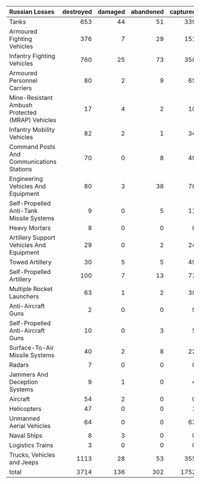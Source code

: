 | Russian Losses                                   |   destroyed |   damaged |   abandoned |   captured |   total |
|:-------------------------------------------------|------------:|----------:|------------:|-----------:|--------:|
| Tanks                                            |         653 |        44 |          51 |        339 |    1087 |
| Armoured Fighting Vehicles                       |         376 |         7 |          29 |        151 |     563 |
| Infantry Fighting Vehicles                       |         760 |        25 |          73 |        358 |    1216 |
| Armoured Personnel Carriers                      |          80 |         2 |           9 |         65 |     156 |
| Mine-Resistant Ambush Protected  (MRAP) Vehicles |          17 |         4 |           2 |         10 |      33 |
| Infantry Mobility Vehicles                       |          82 |         2 |           1 |         34 |     119 |
| Command Posts And Communications Stations        |          70 |         0 |           8 |         49 |     127 |
| Engineering Vehicles And Equipment               |          80 |         3 |          38 |         78 |     199 |
| Self-Propelled Anti-Tank Missile Systems         |           9 |         0 |           5 |         11 |      25 |
| Heavy Mortars                                    |           8 |         0 |           0 |          8 |      16 |
| Artillery Support Vehicles And Equipment         |          29 |         0 |           2 |         24 |      55 |
| Towed Artillery                                  |          30 |         5 |           5 |         49 |      89 |
| Self-Propelled Artillery                         |         100 |         7 |          13 |         71 |     191 |
| Multiple Rocket Launchers                        |          63 |         1 |           2 |         38 |     104 |
| Anti-Aircraft Guns                               |           2 |         0 |           0 |          9 |      11 |
| Self-Propelled Anti-Aircraft Guns                |          10 |         0 |           3 |          5 |      18 |
| Surface-To-Air Missile Systems                   |          40 |         2 |           8 |         22 |      72 |
| Radars                                           |           7 |         0 |           0 |          8 |      15 |
| Jammers And Deception Systems                    |           9 |         1 |           0 |          4 |      14 |
| Aircraft                                         |          54 |         2 |           0 |          0 |      56 |
| Helicopters                                      |          47 |         0 |           0 |          1 |      48 |
| Unmanned Aerial Vehicles                         |          64 |         0 |           0 |         63 |     127 |
| Naval Ships                                      |           8 |         3 |           0 |          0 |      11 |
| Logistics Trains                                 |           3 |         0 |           0 |          0 |       3 |
| Trucks, Vehicles and Jeeps                       |        1113 |        28 |          53 |        355 |    1549 |
| total                                            |        3714 |       136 |         302 |       1752 |    5904 |